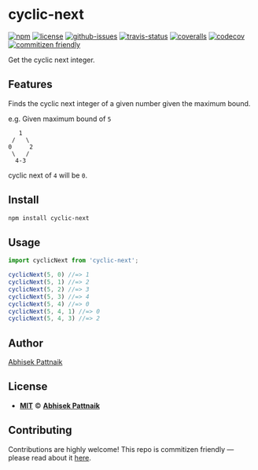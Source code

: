 # cyclic-next

[![npm](https://img.shields.io/npm/v/cyclic-next.svg)](https://www.npmjs.com/package/cyclic-next)
[![license](https://img.shields.io/npm/l/cyclic-next.svg)](https://abhisekp.mit-license.org/)
[![github-issues](https://img.shields.io/github/issues/abhisekp/cyclic-next.svg)](https://github.com/abhisekp/cyclic-next/issues)
[![travis-status](https://img.shields.io/travis/abhisekp/cyclic-next.svg)](https://travis-ci.org/abhisekp/cyclic-next)
[![coveralls](https://img.shields.io/coveralls/abhisekp/cyclic-next.svg)](https://coveralls.io/github/abhisekp/cyclic-next)
[![codecov](https://codecov.io/gh/abhisekp/cyclic-next/branch/master/graph/badge.svg)](https://codecov.io/gh/abhisekp/cyclic-next)
[![commitizen friendly](https://img.shields.io/badge/commitizen-friendly-brightgreen.svg)](http://commitizen.github.io/cz-cli/)

Get the cyclic next integer.


## Features
Finds the cyclic next integer of a given number given the maximum bound.

e.g.
Given maximum bound of `5`    
```text
   1
 /   \
0     2
 \   /
  4-3  
```  
cyclic next of `4` will be `0`.

## Install

```sh
npm install cyclic-next
```

## Usage

```js
import cyclicNext from 'cyclic-next';

cyclicNext(5, 0) //=> 1
cyclicNext(5, 1) //=> 2
cyclicNext(5, 2) //=> 3
cyclicNext(5, 3) //=> 4
cyclicNext(5, 4) //=> 0
cyclicNext(5, 4, 1) //=> 0
cyclicNext(5, 4, 3) //=> 2
```

## Author

[Abhisek Pattnaik](https://about.me/abhisekp)

## License

- [**MIT**](https://abhisekp.mit-license.org/) © [**Abhisek Pattnaik**](https://github.com/abhisekp)

## Contributing

Contributions are highly welcome! This repo is commitizen friendly — please read about it [here](http://commitizen.github.io/cz-cli/).
